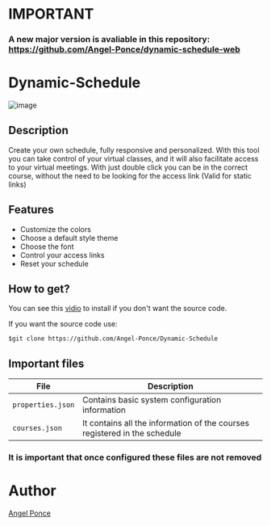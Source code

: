 # IMPORTANT
### A new major version is avaliable in this repository: https://github.com/Angel-Ponce/dynamic-schedule-web

# Dynamic-Schedule
![image](https://user-images.githubusercontent.com/60164099/106395508-380e4380-63c8-11eb-8c67-4463f6986c0f.png)

## Description

Create your own schedule, fully responsive and personalized.
With this tool you can take control of your virtual classes, and it will also facilitate access to your virtual meetings. With just double click you can be in the correct course, without the need to be looking for the access link (Valid for static links)

## Features
- Customize the colors
- Choose a default style theme
- Choose the font
- Control your access links
- Reset your schedule

## How to get?
You can see this [vidio](https://www.youtube.com/watch?v=9utSEzXSZvw) to install if you don't want the source code.

If you want the source code use:
```
$git clone https://github.com/Angel-Ponce/Dynamic-Schedule
```
## Important files
| File | Description |
| ------ | ------ |
| `properties.json` | Contains basic system configuration information |
| `courses.json` | It contains all the information of the courses registered in the schedule |

### It is important that once configured these files are not removed

# Author
[Angel Ponce](https://github.com/Angel-Ponce)
